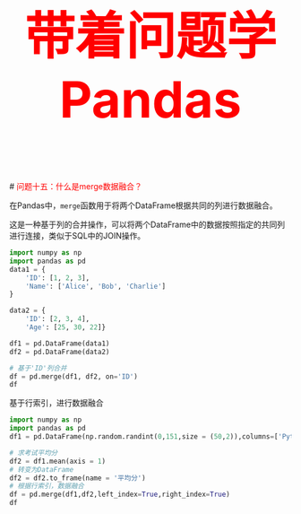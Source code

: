 



<p style="font-size: 90px;font-weight: bold;text-align: center;color: red;">带着问题学Pandas</p>
# <font color='red'>问题十五：什么是merge数据融合？</font>

在Pandas中，`merge`函数用于将两个DataFrame根据共同的列进行数据融合。

这是一种基于列的合并操作，可以将两个DataFrame中的数据按照指定的共同列进行连接，类似于SQL中的JOIN操作。 

```Python
import numpy as np
import pandas as pd
data1 = {
    'ID': [1, 2, 3],
    'Name': ['Alice', 'Bob', 'Charlie']
}

data2 = {
    'ID': [2, 3, 4],
    'Age': [25, 30, 22]}

df1 = pd.DataFrame(data1)
df2 = pd.DataFrame(data2)

# 基于'ID'列合并
df = pd.merge(df1, df2, on='ID')
df
```

基于行索引，进行数据融合

```Python
import numpy as np
import pandas as pd
df1 = pd.DataFrame(np.random.randint(0,151,size = (50,2)),columns=['Python','Math'])

# 求考试平均分
df2 = df1.mean(axis = 1)
# 转变为DataFrame
df2 = df2.to_frame(name = '平均分') 
# 根据行索引，数据融合
df = pd.merge(df1,df2,left_index=True,right_index=True)
df
```

